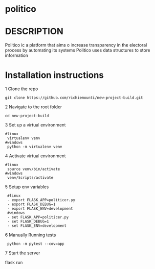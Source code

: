 # politico

# DESCRIPTION
Politico ic a platform that aims o increase transparency in the electoral process by automating its systems
Politico uses data structures to store information


# Installation instructions
1 Clone the repo

    git clone https://github.com/richiemounti/new-project-build.git

2 Navigate to the root folder

    cd new-project-build

3 Set up a virtual environment

    #linux
     virtualenv venv
    #windows
     python -m virtualenv venv
     
4 Activate virtual environment

    #linux
     source venv/bin/activate
    #windows
     venv/Scripts/activate
    
5 Setup env variables

     #linux
     - export FLASK_APP=politicer.py
     - export FLASK_DEBUG=1
     - export FLASK_ENV=development
     #windows
     - set FLASK_APP=politicer.py
     - set FLASK_DEBUG=1
     - set FLASK_ENV=development
6 Manually Running tests

     python -m pytest --cov=app
   
   
7 Start the server

   flask run
